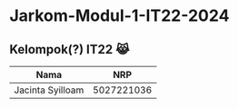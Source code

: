 # Jarkom-Modul-1-IT22-2024

## Kelompok(?) IT22 😹

|Nama  | NRP |
|--|--|
| Jacinta Syilloam | 5027221036 |
